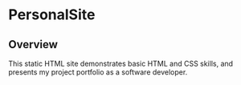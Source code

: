 # PersonalSite

## Overview

This static HTML site demonstrates basic HTML and CSS skills, and presents my project portfolio as a software developer.
